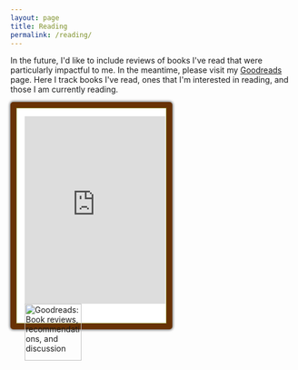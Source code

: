 ```yaml
---
layout: page
title: Reading
permalink: /reading/
---
```

In the future, I'd like to include reviews of books I've read that were particularly impactful to me.
In the meantime, please visit my [Goodreads](https://www.goodreads.com/user/show/5448044-tripta-gupta) page.
Here I track books I've read, ones that I'm interested in reading, and those I am currently reading.

<style>
#gr_updates_widget{
border-radius: 5px;
background-color:#fff;
border:solid #683205 10px;
-webkit-box-shadow: 0px 0px 4px 1px #595959,
inset 0px 0px 0px 1px #7D730B;
-moz-box-shadow: 0px 0px 4px 1px #595959,
inset 0px 0px 0px 1px #7D730B;
box-shadow: 0px 0px 4px 1px #595959,
inset 0px 0px 0px 1px #7D730B;
padding:15px 0 35px 15px;
width:250px;
height:330px;
}
#gr_footer{
margin-bottom:10px;
}
#gr_updates_widget p{
padding:0px;
margin:0;
font-size:14px;
}
#gr_footer img{
width:100px;
float:left;
}
#gr_updates_widget img{
	border-style:none;
}
</style>
<div id="gr_updates_widget">
	  <iframe id="the_iframe" src="https://www.goodreads.com/widgets/user_update_widget?height=400&num_updates=3&user=5448044&width=250" width="248" height="330" frameborder="0"></iframe>
		<div id="gr_footer">
		  <a href="https://www.goodreads.com/"><img alt="Goodreads: Book reviews, recommendations, and discussion" rel="nofollow" src="https://www.goodreads.com/images/layout/goodreads_logo_140.png" /></a>
		</div>
</div>
